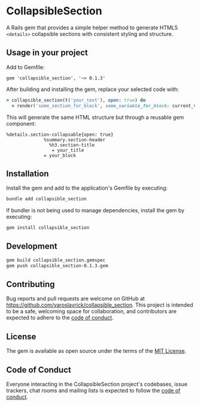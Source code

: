 # CollapsibleSection

A Rails gem that provides a simple helper method to generate HTML5 `<details>` collapsible sections with consistent styling and structure.

## Usage in your project

Add to Gemfile:

```Gemfile
gem 'collapsible_section', '~> 0.1.3'
```

After building and installing the gem, replace your selected code with:

```ruby
= collapsible_section(t('your_text'), open: true) do
  = render('some_section_for_block', some_variable_for_block: current_variable)
```

This will generate the same HTML structure but through a reusable gem component:

```haml
%details.section-collapsable{open: true}
              %summary.section-header
                %h3.section-title
                 = your_title
              = your_block
```

## Installation

Install the gem and add to the application's Gemfile by executing:

```bash
bundle add collapsible_section
```

If bundler is not being used to manage dependencies, install the gem by executing:

```bash
gem install collapsible_section
```

## Development

```bash
gem build collapsible_section.gemspec
gem push collapsible_section-0.1.3.gem
```

## Contributing

Bug reports and pull requests are welcome on GitHub at https://github.com/yaroslavrick/collapsible_section. This project is intended to be a safe, welcoming space for collaboration, and contributors are expected to adhere to the [code of conduct](https://github.com/yaroslavrick/collapsible_section/blob/main/CODE_OF_CONDUCT.md).

## License

The gem is available as open source under the terms of the [MIT License](https://opensource.org/licenses/MIT).

## Code of Conduct

Everyone interacting in the CollapsibleSection project's codebases, issue trackers, chat rooms and mailing lists is expected to follow the [code of conduct](https://github.com/yaroslavrick/collapsible_section/blob/main/CODE_OF_CONDUCT.md).
